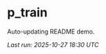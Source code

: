# p_train

Auto-updating README demo.

<!--START_SECTION:status-->
_Last run: 2025-10-27 18:30 UTC_
<!--END_SECTION:status-->







































































































































































































































































































































































































































































































































































































































































































































































































































































































































































































































































































































































































































































































































































































































































































































































































